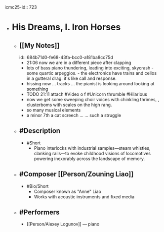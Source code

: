icmc25-id:: 723

- # His Dreams, I. Iron Horses
	- ## [[My Notes]]
	  id:: 684b71d0-fe68-43fa-bcc0-a181ba8cc75d
		- 21:06 now we are in a different piece after clapping
		- lots of bass piano thundering, leading into exciting, skycrash  - some quartic arpeggios.  - the electronics have trains and cellos in a gutteral drag. it's like call and response.
		- hissing now ... tracks ... the pianist is looking around looking at something
		- TODO 21:11 attach #Video o f #Unicorn thrumble #Hilarious
		- now we get some sweeping choir voices with chinkling thrimes, , clusterboms with scales on the high rang.
		- so many musical elements
		- a minor 7th a cat screech ...  ... such a struggle
	- ## #Description
		- #Short
			- Piano interlocks with industrial samples—steam whistles, clanking rails—to evoke childhood visions of locomotives powering inexorably across the landscape of memory.
	- ## #Composer [[Person/Zouning Liao]]
		- #Bio/Short
			- Composer known as "Anne" Liao
			- Works with acoustic instruments and fixed media
	- ## #Performers
		- [[Person/Alexey Logunov]] — piano